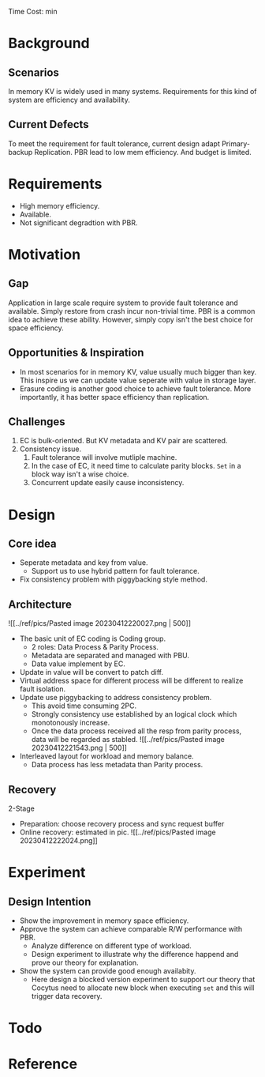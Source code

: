 Time Cost: min
# Background
## Scenarios
In memory KV is widely used in many systems. Requirements for this kind of system are efficiency and availability.

## Current Defects
To meet the requirement for fault tolerance, current design adapt Primary-backup Replication. PBR lead to low mem efficiency. And budget is limited.


# Requirements
* High memory efficiency. 
* Available.
* Not significant degradtion with PBR.

# Motivation
## Gap 
Application in large scale require system to provide fault tolerance and available. Simply restore from crash incur non-trivial time. PBR is a common idea to achieve these ability. However, simply copy isn't the best choice for space efficiency.

## Opportunities & Inspiration
* In most scenarios for in memory KV, value usually much bigger than key. This inspire us we can update value seperate with value in storage layer.
* Erasure coding is another good choice to achieve fault tolerance. More importantly, it has better space efficiency than replication.

## Challenges
1. EC is bulk-oriented. But KV metadata and KV pair are scattered.
2. Consistency issue. 
	1. Fault tolerance will involve mutliple machine. 
	2. In the case of EC, it need time to calculate parity blocks. `Set` in a block way isn't a wise choice. 
	3. Concurrent update easily cause inconsistency.

# Design
## Core idea
* Seperate metadata and key from value.
	* Support us to use hybrid pattern for fault tolerance.
* Fix consistency problem with piggybacking style method.


## Architecture
![[../ref/pics/Pasted image 20230412220027.png | 500]]
* The basic unit of EC coding is Coding group.
	* 2 roles: Data Process & Parity Process.
	* Metadata are separated and managed with PBU.
	* Data value implement by EC.
* Update in value will be convert to patch diff.
* Virtual address space for different process will be different to realize fault isolation.
* Update use piggybacking to address consistency problem. 
	* This avoid time consuming 2PC.
	* Strongly consistency use established by an logical clock which monotonously increase.
	* Once the data process received all the resp from parity process, data will be regarded as stabled.
![[../ref/pics/Pasted image 20230412221543.png | 500]]
* Interleaved layout for workload and memory balance.
	* Data process has less metadata than Parity process.


## Recovery
2-Stage
* Preparation: choose recovery process and sync request buffer
* Online recovery: estimated in pic.
![[../ref/pics/Pasted image 20230412222024.png]]


# Experiment
## Design Intention
* Show the improvement in memory space efficiency.
* Approve the system can achieve comparable R/W performance with PBR.
	* Analyze difference on different type of workload.
	* Design experiment to illustrate why the difference happend and prove our theory for explanation.
* Show the system can provide good enough availabity.
	* Here design a blocked version experiment to support our theory that Cocytus need to allocate new block when executing `set` and this will trigger data recovery.



# Todo


# Reference
